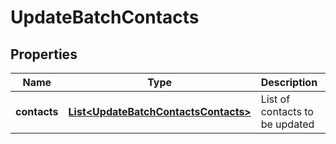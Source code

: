 
# UpdateBatchContacts

## Properties
Name | Type | Description | Notes
------------ | ------------- | ------------- | -------------
**contacts** | [**List&lt;UpdateBatchContactsContacts&gt;**](UpdateBatchContactsContacts.md) | List of contacts to be updated |  [optional]



